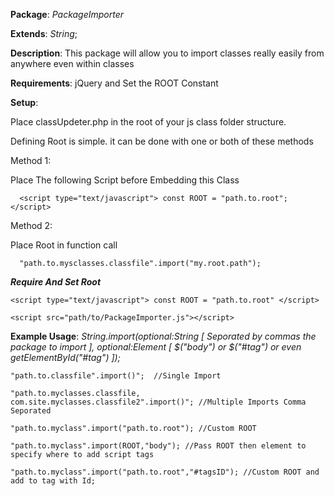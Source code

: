 **Package**: *PackageImporter*

**Extends**: *String*;

**Description**: This package will allow you to import classes really easily from anywhere even within classes

**Requirements**: jQuery and Set the ROOT Constant

**Setup**: 

Place classUpdeter.php in the root of your js class folder structure.

Defining Root is simple. it can be done with one or both of these methods

  Method 1:
  
  Place The following Script before Embedding this Class
    
      <script type="text/javascript"> const ROOT = "path.to.root"; </script>
      
  Method 2:
  
  Place Root in function call
  
      "path.to.mysclasses.classfile".import("my.root.path");
    
***Require And Set Root***  
  
    <script type="text/javascript"> const ROOT = "path.to.root" </script> 
    
    <script src="path/to/PackageImporter.js"></script>

**Example Usage**: *String.import(optional:String [ Seporated by commas the package to import ], optional:Element [ $("body") or $("#tag") or even getElementById("#tag") ]);*
	
	"path.to.classfile".import()";  //Single Import
	
	"path.to.myclasses.classfile, com.site.myclasses.classfile2".import()"; //Multiple Imports Comma Seporated
	
	"path.to.myclass".import("path.to.root"); //Custom ROOT 
	
	"path.to.myclass".import(ROOT,"body"); //Pass ROOT then element to specify where to add script tags
	
	"path.to.myclass".import("path.to.root","#tagsID"); //Custom ROOT and add to tag with Id;
